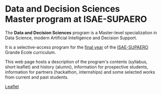 # Data and Decision Sciences<br>Master program at ISAE-SUPAERO

The **Data and Decision Sciences** program is a Master-level specialization in Data Science, modern Artificial Intelligence and Decision Support.

It is a selective-access program for the [final year](https://www.isae-supaero.fr/en/academics/ingenieur-isae-supaero-msc/presentation/) of the [ISAE-SUPAERO](https://www.isae-supaero.fr/en) Grande Ecole curriculum.

This web page hosts a description of the program's contents (syllabus, short leaflet) and history (alumni), information for prospective students, information for partners (hackathon, internships) and some selected works from current and past students.

<a class="buttons" href="{{ site.url }}/downloads/leaflet.pdf">Leaflet</a></li>
